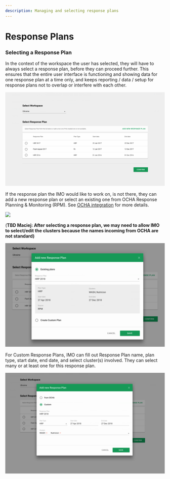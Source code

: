 ```yaml
---
description: Managing and selecting response plans
---
```


# Response Plans

### Selecting a Response Plan

In the context of the workspace the user has selected, they will have to always select a response plan, before they can proceed further. This ensures that the entire user interface is functioning and showing data for one response plan at a time only, and keeps reporting / data / setup for response plans not to overlap or interfere with each other.

![](../../.gitbook/assets/screen-shot-2018-02-14-at-11.58.58-am.png)

If the response plan the IMO would like to work on, is not there, they can add a new response plan or select an existing one from OCHA Response Planning & Monitoring \(RPM\). See [OCHA integration](ocha-integration/README.md) for more details.

![](https://blobscdn.gitbook.com/v0/b/gitbook-28427.appspot.com/o/assets%2F-KzwqgC7O0kW5EDlHvvK%2F-L5KvdeY883ZOwpUJtKI%2F-L5KwDPgZ58RnxKKRS7K%2FScreen%20Shot%202018-02-14%20at%2012.10.41%20PM.png?alt=media&token=a735e5b5-8fc2-4921-97e0-28bc78f9903f)

\(**TBD Maciej: After selecting a response plan, we may need to allow IMO to select/edit the clusters because the names incoming from OCHA are not standard\)**

![](../../.gitbook/assets/screen-shot-2018-03-12-at-11.14.30-am.png)

For Custom Response Plans, IMO can fill out Response Plan name, plan type, start date, end date, and select cluster\(s\) involved. They can select many or at least one for this response plan. 

![](../../.gitbook/assets/screen-shot-2018-02-14-at-12.12.50-pm.png)



